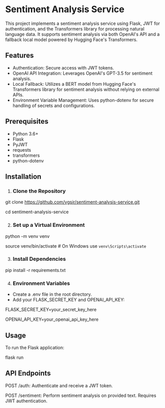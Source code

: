 # Sentiment Analysis Service

This project implements a sentiment analysis service using Flask, JWT for authentication, and the Transformers library for processing natural language data. It supports sentiment analysis via both OpenAI's API and a fallback local model powered by Hugging Face's Transformers.

## Features

- Authentication: Secure access with JWT tokens.
- OpenAI API Integration: Leverages OpenAI's GPT-3.5 for sentiment analysis.
- Local Fallback: Utilizes a BERT model from Hugging Face's Transformers library for sentiment analysis without relying on external APIs.
- Environment Variable Management: Uses python-dotenv for secure handling of secrets and configurations.

## Prerequisites

- Python 3.6+
- Flask
- PyJWT
- requests
- transformers
- python-dotenv

## Installation

1. ### Clone the Repository

git clone https://github.com/vgsir/sentiment-analysis-service.git

cd sentiment-analysis-service

2. ### Set up a Virtual Environment

python -m venv venv

source venv/bin/activate  # On Windows use `venv\Scripts\activate`

3. ### Install Dependencies

pip install -r requirements.txt

4. ### Environment Variables

- Create a .env file in the root directory.
- Add your FLASK_SECRET_KEY and OPENAI_API_KEY:

FLASK_SECRET_KEY=your_secret_key_here

OPENAI_API_KEY=your_openai_api_key_here

## Usage

To run the Flask application:

flask run

## API Endpoints

POST /auth: Authenticate and receive a JWT token.

POST /sentiment: Perform sentiment analysis on provided text. Requires JWT authentication.